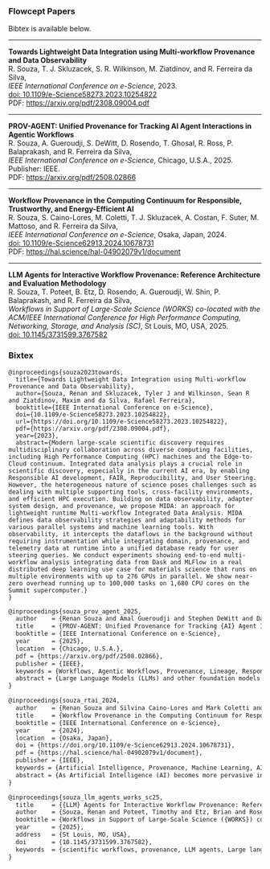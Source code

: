 
### Flowcept Papers

Bibtex is available below.

---

**Towards Lightweight Data Integration using Multi-workflow Provenance and Data Observability**  
R. Souza, T. J. Skluzacek, S. R. Wilkinson, M. Ziatdinov, and R. Ferreira da Silva,  
*IEEE International Conference on e-Science*, 2023.  
[doi: 10.1109/e-Science58273.2023.10254822](https://doi.org/10.1109/e-Science58273.2023.10254822)  
PDF: https://arxiv.org/pdf/2308.09004.pdf  

---

**PROV-AGENT: Unified Provenance for Tracking AI Agent Interactions in Agentic Workflows**  
R. Souza, A. Gueroudji, S. DeWitt, D. Rosendo, T. Ghosal, R. Ross, P. Balaprakash, and R. Ferreira da Silva,  
*IEEE International Conference on e-Science*, Chicago, U.S.A., 2025.  
Publisher: IEEE.  
PDF: https://arxiv.org/pdf/2508.02866  

---

**Workflow Provenance in the Computing Continuum for Responsible, Trustworthy, and Energy-Efficient AI**  
R. Souza, S. Caino-Lores, M. Coletti, T. J. Skluzacek, A. Costan, F. Suter, M. Mattoso, and R. Ferreira da Silva,  
*IEEE International Conference on e-Science*, Osaka, Japan, 2024.  
[doi: 10.1109/e-Science62913.2024.10678731](https://doi.org/10.1109/e-Science62913.2024.10678731)  
PDF: https://hal.science/hal-04902079v1/document  

---

**LLM Agents for Interactive Workflow Provenance: Reference Architecture and Evaluation Methodology**  
R. Souza, T. Poteet, B. Etz, D. Rosendo, A. Gueroudji, W. Shin, P. Balaprakash, and R. Ferreira da Silva,  
*Workflows in Support of Large-Scale Science (WORKS) co-located with the ACM/IEEE International Conference for High Performance Computing, Networking, Storage, and Analysis (SC)*, St Louis, MO, USA, 2025.  
[doi: 10.1145/3731599.3767582](https://doi.org/10.1145/3731599.3767582)  

### Bixtex

```
@inproceedings{souza2023towards,
  title={Towards Lightweight Data Integration using Multi-workflow Provenance and Data Observability},
  author={Souza, Renan and Skluzacek, Tyler J and Wilkinson, Sean R and Ziatdinov, Maxim and da Silva, Rafael Ferreira},
  booktitle={IEEE International Conference on e-Science},
  doi={10.1109/e-Science58273.2023.10254822},
  url={https://doi.org/10.1109/e-Science58273.2023.10254822},
  pdf={https://arxiv.org/pdf/2308.09004.pdf},
  year={2023},
  abstract={Modern large-scale scientific discovery requires multidisciplinary collaboration across diverse computing facilities, including High Performance Computing (HPC) machines and the Edge-to-Cloud continuum. Integrated data analysis plays a crucial role in scientific discovery, especially in the current AI era, by enabling Responsible AI development, FAIR, Reproducibility, and User Steering. However, the heterogeneous nature of science poses challenges such as dealing with multiple supporting tools, cross-facility environments, and efficient HPC execution. Building on data observability, adapter system design, and provenance, we propose MIDA: an approach for lightweight runtime Multi-workflow Integrated Data Analysis. MIDA defines data observability strategies and adaptability methods for various parallel systems and machine learning tools. With observability, it intercepts the dataflows in the background without requiring instrumentation while integrating domain, provenance, and telemetry data at runtime into a unified database ready for user steering queries. We conduct experiments showing end-to-end multi-workflow analysis integrating data from Dask and MLFlow in a real distributed deep learning use case for materials science that runs on multiple environments with up to 276 GPUs in parallel. We show near-zero overhead running up to 100,000 tasks on 1,680 CPU cores on the Summit supercomputer.}
}

```

```latex
@inproceedings{souza_prov_agent_2025,
  author    = {Renan Souza and Amal Gueroudji and Stephen DeWitt and Daniel Rosendo and Tirthankar Ghosal and Robert Ross and Prasanna Balaprakash and Rafael Ferreira da Silva},
  title     = {PROV-AGENT: Unified Provenance for Tracking {AI} Agent Interactions in Agentic Workflows},
  booktitle = {IEEE International Conference on e-Science},
  year      = {2025},
  location  = {Chicago, U.S.A.},
  pdf = {https://arxiv.org/pdf/2508.02866},
  publisher = {IEEE},
  keywords = {Workflows, Agentic Workflows, Provenance, Lineage, Responsible AI, LLM, Agentic AI},
  abstract = {Large Language Models (LLMs) and other foundation models are increasingly used as the core of AI agents. In agentic workflows, these agents plan tasks, interact with humans and peers, and influence scientific outcomes across federated and heterogeneous environments. However, agents can hallucinate or reason incorrectly, propagating errors when one agent's output becomes another's input. Thus, assuring that agents' actions are transparent, traceable, reproducible, and reliable is critical to assess hallucination risks and mitigate their workflow impacts. While provenance techniques have long supported these principles, existing methods fail to capture and relate agent-centric metadata such as prompts, responses, and decisions with the broader workflow context and downstream outcomes. In this paper, we introduce PROV-AGENT, a provenance model that extends W3C PROV and leverages the Model Context Protocol (MCP) and data observability to integrate agent interactions into end-to-end workflow provenance. Our contributions include: (1) a provenance model tailored for agentic workflows, (2) a near real-time, open-source system for capturing agentic provenance, and (3) a cross-facility evaluation spanning edge, cloud, and HPC environments, demonstrating support for critical provenance queries and agent reliability analysis.}
}
```

```latex
@inproceedings{souza_rtai_2024,
  author    = {Renan Souza and Silvina Caino-Lores and Mark Coletti and Tyler J. Skluzacek and Alexandru Costan and Frederic Suter and Marta Mattoso and Rafael Ferreira da Silva},
  title     = {Workflow Provenance in the Computing Continuum for Responsible, Trustworthy, and Energy-Efficient {AI}},
  booktitle = {IEEE International Conference on e-Science},
  year      = {2024},
  location  = {Osaka, Japan},
  doi = {https://doi.org/10.1109/e-Science62913.2024.10678731},
  pdf = {https://hal.science/hal-04902079v1/document},
  publisher = {IEEE},
  keywords = {Artificial Intelligence, Provenance, Machine Learning, AI workflows, ML workflows, Responsible AI, Trustworthy AI, Reproducibility, AI Lifecycle, Energy-efficient AI},
  abstract = {As Artificial Intelligence (AI) becomes more pervasive in our society, it is crucial to develop, deploy, and assess Responsible and Trustworthy AI (RTAI) models, i.e., those that consider not only accuracy but also other aspects, such as explainability, fairness, and energy efficiency. Workflow provenance data have historically enabled critical capabilities towards RTAI. Provenance data derivation paths contribute to responsible workflows through transparency in tracking artifacts and resource consumption. Provenance data are well-known for their trustworthiness, helping explainability, reproducibility, and accountability. However, there are complex challenges to achieving RTAI, which are further complicated by the heterogeneous infrastructure in the computing continuum (Edge-Cloud-HPC) used to develop and deploy models. As a result, a significant research and development gap remains between workflow provenance data management and RTAI. In this paper, we present a vision of the pivotal role of workflow provenance in supporting RTAI and discuss related challenges. We present a schematic view of the relationship between RTAI and provenance, and highlight open research directions.}
}
```

```latex
@inproceedings{souza_llm_agents_works_sc25,
  title     = {{LLM} Agents for Interactive Workflow Provenance: Reference Architecture and Evaluation Methodology},
  author    = {Souza, Renan and Poteet, Timothy and Etz, Brian and Rosendo, Daniel and Gueroudji, Amal and others},
  booktitle = {Workflows in Support of Large-Scale Science ({WORKS}) co-located with the {ACM}/{IEEE} International Conference for High Performance Computing, Networking, Storage, and Analysis ({SC})},
  year      = {2025},
  address   = {St Louis, MO, USA},
  doi       = {10.1145/3731599.3767582},
  keywords  = {scientific workflows, provenance, LLM agents, Large language models, AI agents, agentic workflows, agentic provenance}
}
```
